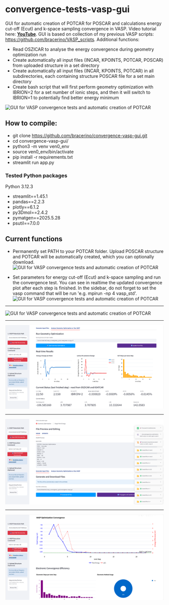 # convergence-tests-vasp-gui
GUI for automatic creation of POTCAR for POSCAR and calculations energy cut-off (Ecut) and k-space sampling convergence in VASP.
Video tutorial here: **[YouTube](https://youtu.be/lCK-NT9ejHQ)**. GUI is based on collection of my previous VASP scripts: https://github.com/bracerino/VASP_scripts.
Additional functions:  
- Read OSZICAR to analyse the energy convergence during geometry optimization run  
- Create automatically all input files (INCAR, KPOINTS, POTCAR, POSCAR) from uploaded structure in a set directory
- Create automatically all input files (INCAR, KPOINTS, POTCAR) in all subdirectories, each containing structure POSCAR file for a set main directory
- Create bash script that will first perform geometry optimization with IBRION=2 for a set number of ionic steps, and then it will switch to IBRION=1 to potentially find better energy minimum


![GUI for VASP convergence tests and automatic creation of POTCAR](vasp_convergence_gui/1.png)

## How to compile:
- git clone https://github.com/bracerino/convergence-vasp-gui.git
- cd convergence-vasp-gui/  
- python3 -m venv ven0_env  
- source ven0_env/bin/activate  
- pip install -r requirements.txt  
- streamlit run app.py

### Tested Python packages  
Python 3.12.3

- streamlit==1.45.1
- pandas==2.2.3
- plotly==6.1.2
- py3Dmol==2.4.2
- pymatgen==2025.5.28
- psutil==7.0.0

## Current functions
- Permanently set PATH to your POTCAR folder. Upload POSCAR structure and POTCAR will be automatically created, which you can optionally download.
![GUI for VASP convergence tests and automatic creation of POTCAR](vasp_convergence_gui/2.png)

- Set parameters for energy cut-off (Ecut) and k-space sampling and run the convergence test. You can see in realtime the updated convergence plot after each step is finished. In the sidebar, do not forget to set the vasp command that will be run 'e.g. mpirun -np 4 vasp_std'.
![GUI for VASP convergence tests and automatic creation of POTCAR](vasp_convergence_gui/2_1.png)
---
![GUI for VASP convergence tests and automatic creation of POTCAR](vasp_convergence_gui/3.png)  

---
![Analyze convergence during geometry optimization](vasp_convergence_gui/1-1.png)   

---
![Create all input files in all subdirectories](vasp_convergence_gui/1-2.png)

---
![Analyze OSZICAR](vasp_convergence_gui/1-3.png)
